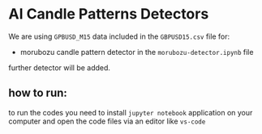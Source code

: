 # AI Candle Patterns Detectors

We are using `GPBUSD_M15` data included in the `GBPUSD15.csv` file for:  
- morubozu candle pattern detector in the `morubozu-detector.ipynb` file


further detector will be added.


## how to run:  
to run the codes you need to install `jupyter notebook` application on your computer and open the code files via an editor like `vs-code`